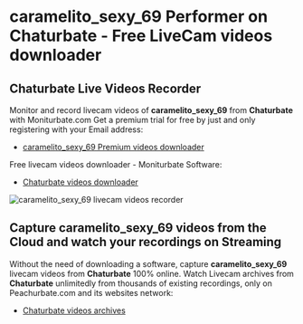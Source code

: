 # caramelito_sexy_69 Performer on Chaturbate - Free LiveCam videos downloader

## Chaturbate Live Videos Recorder

Monitor and record livecam videos of **caramelito_sexy_69** from **Chaturbate** with Moniturbate.com
Get a premium trial for free by just and only registering with your Email address:
* [caramelito_sexy_69 Premium videos downloader](https://moniturbate.com/request-demo-licence-key.html)

Free livecam videos downloader - Moniturbate Software:
* [Chaturbate videos downloader](https://moniturbate.com/moniturbate-download-software.html)

![caramelito_sexy_69 livecam videos recorder](https://peachurnet.com/templates/moniturbate-software.png)


## Capture caramelito_sexy_69 videos from the Cloud and watch your recordings on Streaming

Without the need of downloading a software, capture **caramelito_sexy_69** livecam videos from **Chaturbate** 100% online.
Watch Livecam archives from **Chaturbate** unlimitedly from thousands of existing recordings, only on Peachurbate.com and its websites network:
* [Chaturbate videos archives](https://peachurnet.com/)